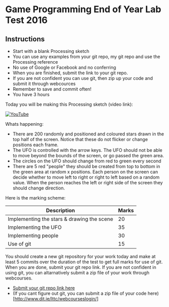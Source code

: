 # Game Programming End of Year Lab Test 2016

## Instructions
- Start with a blank Processing sketch
- You can use any examples from your git repo, my git repo and use the Processing reference
- No use of Google or Facebook and no conferring
- When you are finished, submit the link to your git repo.
- If you are not confident you can use git, then zip up your code and submit it through webcources
- Remember to save and commit often!
- You have 3 hours

Today you will be making this Processing sketch (video link):

[![YouTube](http://img.youtube.com/vi/fDYg3zhkWCk/0.jpg)](https://www.youtube.com/watch?v=fDYg3zhkWCk)

Whats happening:

- There are 200 randomly and positioned and coloured stars drawn in the top half of the screen. Notice that these do not flicker or change positions each frame.
- The UFO is controlled with the arrow keys. The UFO should not be able to move beyond the bounds of the screen, or go passed the green area.
- The circles on the UFO should change from red to green every second
- There are 5 red "people" they should be created from top to bottom in the green area at random x positions. 
Each person on the screen can decide whether to move left to right or right to left based on a random value. 
When the person reaches the left or right side of the screen they should change direction.

Here is the marking scheme:

| Description | Marks |
|-------------|-------|
| Implementing the stars & drawing the scene| 20 |
| Implementing the UFO | 35 |
| Implementing people | 30 |
| Use of git | 15 |

You should create a new git repository for your work today and make at least 5 commits over the duration of the test to get full marks for use of git. When you are done, submit your git repo link. If you are not confident in using git, you can altarnatively submit a zip file of your work through webcourses.

- [Submit your git repo link here](https://docs.google.com/forms/d/1m7oIH1u7tkRS8lb2iEYmymxdhZNQQz3wd2bSd8w5E5k/viewform)
- (If you cant figure out git, you can submit a zip file of your code here)[http://www.dit.ie/lttc/webcourseslogin/]